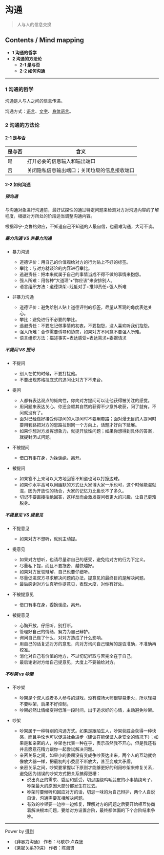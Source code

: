 # 沟通
> 人与人的信息交换

## Contents / Mind mapping
- **1 沟通的哲学**
- **2 沟通的方法论**
  - **2-1 是与否**
  - **2-2 如何沟通**

---

### 1 沟通的哲学

沟通是人与人之间的信息传递。

沟通方式：[语言](talk.md "说话")、[文字](writing.md "写作")、[身体语言](body-language.md "身体语言")。



### 2 沟通的方法论

#### 2-1 是与否

|是与否|含义|
|  --  | -- |
|是|打开必要的信息输入和输出端口|
|否|关闭隐私信息输出端口；关闭垃圾的信息接收端口|

#### 2-2 如何沟通

##### 预沟通

与沟通对象进行沟通前，最好试探性的通过特定问题来检测对方对沟通内容的了解程度，根据对方所处的阶段适当调整沟通内容。

根据邓宁-克鲁格效应，不知道自己不知道的人最自信，也最难沟通，大可不谈。

##### 暴力沟通 VS 非暴力沟通

- 暴力沟通
  - 道德评价：用自己的价值观给对方的行为贴上不好的标签。
  - 攀比：与对方就谈论的内容进行攀比。
  - 逃避责任：把本来就属于自己的事情当成不得不做的事情来抱怨。
  - 强人所难：用各种“大道理”+“你应该”来安排别人。
  - 语言组织方法：道德绑架+贬低对手+推卸责任+强人所难

- 非暴力沟通
  - 道德评价：避免给别人贴上道德评判的标签，尽量从客观的角度表达关心。
  - 攀比：避免进行不必要的攀比。
  - 逃避责任：不要忘记做事情的初衷，不要抱怨，没人喜欢听我们抱怨。
  - 强人所难：合作需要诱导和协商，如果对方不同意不要强人所难。
  - 语言组织方法：描述事实+表达感受+表达需求+委婉请求

##### 不提问 VS 提问

- 不提问
  - 别人在忙的时候，不要打扰他。
  - 不要出现苏格拉底式的追问让对方下不来台。

- 提问
  - 人都有表达观点的倾向性，你向对方提问可以让他获得被关注的感觉。
  - 用问题来表达关心，你还会顺其自然的获得不少意外收获，问了就有，不问就没有了。
  - 面对已经做好接受你提问的人提问时不要用套路；面对漫无目的人提问时要用套路把对方的思路拉到同一个方向上，话题才好向下延展。
  - 如果你想对方发挥想象力，就提开放性问题；如果你想得到具体的答案，就提封闭式问题。

- 不被提问
  - 借口有事在身，为挽谢绝，离开。

- 被提问
  - 如果答不上来可以大方地回答不知道也可以打擦边球。
  - 如果你水平高可以用幽默的方式让大家博大家一乐也可，这个时候能混就混，因为开放性的场合，大家的记忆力比鱼长不了多久。
  - 切记不要直接拒绝回答，这样反而会激发提问者更大的兴趣，让自己更难脱身。

##### 不提意见 VS 提意见

- 不提意见
  - 如果对方不想听，就别主动提。

- 提意见
  - 如果对方想听，也请尽量讲自己的感受，避免给对方的行为下定义。
  - 尽量私下提，而且不要拖沓，越快越好。
  - 如果对方反驳辩解，自己也要仔细听。
  - 尽量促进双方寻求解决问题的办法，提意见的最终目的是解决问题。
  - 最后感谢对方认真听你提意见，表现大度，对你有好处。

- 不被提意见
  - 借口有事在身，委婉谢绝，离开。

- 被提意见
  - 心胸开放，仔细听，别打断。
  - 管理好自己的情绪，努力为自己辩护。
  - 询问自己做了什么，对对方造成了什么影响。
  - 用自己的话复述对方的意思，向对方询问自己理解的是否准确，不准确再校准。
  - 消化对自己有价值的地方，不过切记听取与否完全在于自己。
  - 最后谢谢对方给自己提意见，大度上不要输给对方。

##### 不吵架 vs 吵架

- 不吵架
  - 吵架是个双人或者多人参与的游戏，没有控场大师很容易走火，所以轻易不要吵架，后果不好控制。
  - 吵架必然让情绪变得低落一段时间，出于追求好的心情，主动避免吵架。

- 吵架
  - 吵架属于一种特别的沟通方式。如果是跟陌生人，吵架获胜会获得一种快感，而且争论也可以促进社会进步（建议在能保证人身安全的情况下）；如果是和亲密的人，吵架也代表一种在乎，表示虽然我不开心，但是我还有并且愿意花精力跟你一起尝试解决问题。
  - 亲密关系之间，如果小的委屈没有变成争吵表达出来，两个人的互动就会像放大器一样，把最初的小委屈不断放大，甚至变成大矛盾。
  - 亲密关系之间，吵架要掌握以下原则才能够更好的利用吵架来修复关系，避免因为错误的吵架方式把关系搞得更糟：
    - 说出真正的需求、委屈和感受，切忌围绕鸡毛蒜皮的小事情绕弯子，吵架最大的原因大部分都发生在过去。
    - 吵架时要倾听和回应对方的话，切忌一味的为自己辩护，两个人自说自话，沟通需要互相解决问题。
    - 有效的吵架要一边吵一边修复，理解对方的问题之后要开始相互协商着解决根本问题，要给对方设置台阶，最终都体面的下个台阶结束争吵。



---
Power by [得到](https://www.igetget.com)
- 《非暴力沟通》 作者：马歇尔·卢森堡
- 《亲密关系30讲》 作者：陈海贤
